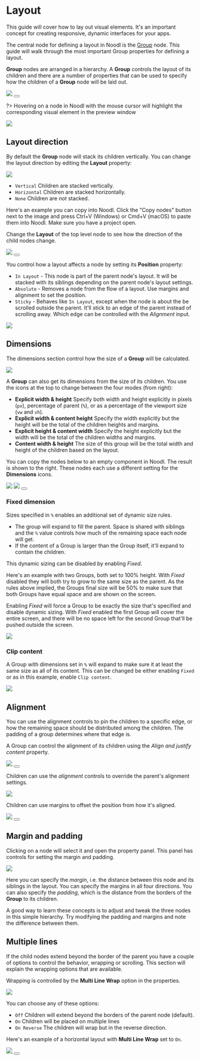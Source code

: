 # Layout

This guide will cover how to lay out visual elements. It's an important concept for creating responsive, dynamic interfaces for your apps.

The central node for defining a layout in Noodl is the [Group](nodes/ui-elements/group/) node. This guide will walk through the most important Group properties for defining a layout.

**Group** nodes are arranged in a hierarchy. A **Group** controls the layout of its children and there are a number of properties that can be used to specify how the children of a **Group** node will be laid out.

<div class="ndl-image-with-background">
    <img src="/guides/layouts/groups.png"/>
     <button class="ndl-copy-nodes-button" onClick='copyJsonToClipboard({"nodes":[{"id":"5a81ad6d-b8eb-16f8-e2b3-3533c0a05462","type":"Group","label":"Group","x":176,"y":140.5,"parameters":{"backgroundColor":"#FFFFFF"},"ports":[],"children":[{"id":"999f7f8b-6678-ed24-5ea9-08b25e1b394e","type":"Group","x":196,"y":186.5,"parameters":{"marginTop":{"value":20,"unit":"px"},"marginLeft":{"value":20,"unit":"px"},"marginRight":{"value":20,"unit":"px"},"marginBottom":{"value":20,"unit":"px"},"paddingTop":{"value":50,"unit":"px"},"paddingLeft":{"value":50,"unit":"px"},"paddingRight":{"value":50,"unit":"px"},"paddingBottom":{"value":50,"unit":"px"},"backgroundColor":"#DBDBDB"},"ports":[],"children":[{"id":"ddde9610-f9a6-03bd-bb46-4a67d56a2180","type":"Group","x":216,"y":232.5,"parameters":{"backgroundColor":"#B5B5B5"},"ports":[],"children":[]}]}]}],"connections":[]})'></button>
</div>

?> Hovering on a node in Noodl with the mouse cursor will highlight the corresponding visual element in the preview window

<div class="ndl-image-with-background">
    <img src="/guides/layouts/hover.gif"></img>
</div>

## Layout direction

By default the **Group** node will stack its children vertically. You can change the layout direction by editing the **Layout** property:

<div class="ndl-image-with-background">
    <img src="/guides/layouts/layout-prop.png"></img>
</div>

-   `Vertical` Children are stacked vertically.
-   `Horizontal` Children are stacked horizontally.
-   `None` Children are _not_ stacked.

Here's an example you can copy into Noodl. Click the "Copy nodes" button next to the image and press Ctrl+V (Windows) or Cmd+V (macOS) to paste them into Noodl. Make sure you have a project open.

Change the **Layout** of the top level node to see how the direction of the child nodes change.

<div class="ndl-image-with-background">
    <img src="/guides/layouts/layout-dir.png"></img>
     <button class="ndl-copy-nodes-button" onClick='copyJsonToClipboard({"nodes":[{"id":"9f88e7d6-959c-7946-f66d-3db6257d522b","type":"Group","label":"Layout node","x":290,"y":395,"parameters":{"sizeMode":"explicit","backgroundColor":"#E6E6E6"},"ports":[],"children":[{"id":"8a0b2c8c-c534-bdcc-102d-2905b48d8885","type":"Group","x":310,"y":456,"parameters":{"marginTop":{"value":5,"unit":"px"},"marginLeft":{"value":5,"unit":"px"},"marginRight":{"value":5,"unit":"px"},"marginBottom":{"value":5,"unit":"px"},"backgroundColor":"#C2C2C2","width":{"value":100,"unit":"px"},"height":{"value":100,"unit":"px"}},"ports":[],"children":[]},{"id":"bcfa83ad-f05f-d7ff-13a4-f82ac19bd664","type":"Group","x":310,"y":502,"parameters":{"marginTop":{"value":5,"unit":"px"},"marginLeft":{"value":5,"unit":"px"},"marginRight":{"value":5,"unit":"px"},"marginBottom":{"value":5,"unit":"px"},"backgroundColor":"#C2C2C2","width":{"value":100,"unit":"px"},"height":{"value":100,"unit":"px"}},"ports":[],"children":[]},{"id":"35c2039f-5f12-3dab-bc94-a7c630aa9698","type":"Group","x":310,"y":548,"parameters":{"marginTop":{"value":5,"unit":"px"},"marginLeft":{"value":5,"unit":"px"},"marginRight":{"value":5,"unit":"px"},"marginBottom":{"value":5,"unit":"px"},"backgroundColor":"#C2C2C2","width":{"value":100,"unit":"px"},"height":{"value":100,"unit":"px"}},"ports":[],"children":[]}]}],"connections":[]})'></button>
</div>

You control how a layout affects a node by setting its **Position** property:

-   `In Layout` - This node is part of the parent node's layout. It will be stacked with its siblings depending on the parent node's layout settings.
-   `Absolute` - Removes a node from the flow of a layout. Use margins and alignment to set the position.
-   `Sticky` - Behaves like `In Layout`, except when the node is about the be scrolled outside the parent. It'll stick to an edge of the parent instead of scrolling away. Which edge can be controlled with the _Alignment_ input.

<div class="ndl-image-with-background">
    <img src="/guides/layouts/layout-absolute.png"></img>
</div>

## Dimensions

The dimensions section control how the size of a **Group** will be calculated.

<div class="ndl-image-with-background">
    <img src="/guides/layouts/dims-1.png"></img>
</div>

A **Group** can also get its dimensions from the size of its children. You use the icons at the top to change between the four modes (from right):

-   **Explicit width & height** Specify both width and height explicitly in pixels (`px`), percentage of parent (`%`), or as a percentage of the viewport size (`vw` and `vh`).
-   **Explicit width & content height** Specify the width explicitly but the height will be the total of the children heights and margins.
-   **Explicit height & content width** Specify the height explicitly but the width will be the total of the children widths and margins.
-   **Content width & height** The size of this group will be the total width and height of the children based on the layout.

You can copy the nodes below to an empty component in Noodl. The result is shown to the right. These nodes each use a different setting for the **Dimensions** icons.

<div class="ndl-image-with-background">
    <img src="/guides/layouts/content-size-nodes.png" class="ndl-image small"></img>
     <img src="/guides/layouts/content-size-example.png" class="ndl-image small"></img>
      <button class="ndl-copy-nodes-button" onClick='copyJsonToClipboard({"nodes":[{"id":"3aad82a0-9636-d391-b31c-06f66be77bdc","type":"Group","x":243,"y":178,"parameters":{"backgroundColor":"#FFFFFF"},"ports":[],"children":[{"id":"61757927-9c6c-3afb-a964-1492a5ff5a90","type":"Group","label":"Content height","x":263,"y":224,"parameters":{"sizeMode":"contentHeight","backgroundColor":"#D6D6D6","marginBottom":{"value":20,"unit":"px"},"width":{"value":100,"unit":"px"}},"ports":[],"children":[{"id":"cefc770e-47c0-ddfd-0caa-b88831ce8e8f","type":"Circle","x":283,"y":285,"parameters":{"fillColor":"#858585","size":50},"ports":[],"children":[]}]},{"id":"ccdbfc6b-8138-cc99-6ffc-aaf6b5c4b56e","type":"Group","label":"Content size","x":263,"y":331,"parameters":{"sizeMode":"contentSize","backgroundColor":"#D6D6D6","marginBottom":{"value":20,"unit":"px"}},"ports":[],"children":[{"id":"cef82662-86c6-43d7-5221-fa47869a5043","type":"Circle","x":283,"y":392,"parameters":{"fillColor":"#858585","size":50},"ports":[],"children":[]}]},{"id":"000843d3-fdf9-7638-67e3-42617b66bf4f","type":"Group","label":"Content width","x":263,"y":438,"parameters":{"sizeMode":"contentWidth","backgroundColor":"#D6D6D6","height":{"value":100,"unit":"px"}},"ports":[],"children":[{"id":"f94a589b-b042-9f9e-1d2f-0599a5fe2f41","type":"Circle","x":283,"y":499,"parameters":{"fillColor":"#858585","size":50},"ports":[],"children":[]}]}]}],"connections":[]})'></button>
</div>

### Fixed dimension

Sizes specified in `%` enables an additional set of dynamic size rules.

-   The group will expand to fill the parent. Space is shared with siblings and the `%` value controls how much of the remaining space each node will get.
-   If the content of a Group is larger than the Group itself, it'll expand to contain the children.

This dynamic sizing can be disabled by enabling _Fixed_.

Here's an example with two Groups, both set to 100% height. With _Fixed_ disabled they will both try to grow to the same size as the parent. As the rules above implied, the Groups final size will be 50% to make sure that both Groups have equal space and are shown on the screen.

Enabling _Fixed_ will force a Group to be exactly the size that's specified and disable dynamic sizing. With _Fixed_ enabled the first Group will cover the entire screen, and there will be no space left for the second Group that'll be pushed outside the screen.

<div class="ndl-image-with-background">

![](layouts/fixed-height.gif)

</div>

### Clip content

A Group with dimensions set in `%` will expand to make sure it at least the same size as all of its content.
This can be changed be either enabling `Fixed` or as in this example, enable `Clip content`.

<div class="ndl-image-with-background">

![](layouts/clip.gif)

</div>

## Alignment

You can use the alignment controls to pin the children to a specific edge, or how the remaining space should be distributed among the children. The padding of a group determines where that edge is.

A Group can control the alignment of its children using the _Align and justify content_ property.

<div class="ndl-image-with-background l">
    <img src="guides/layouts/alignment.gif">
      <button class="ndl-copy-nodes-button" onClick='copyJsonToClipboard({"nodes":[{"id":"6bede195-ea0c-d5ca-a315-500079267560","type":"Group","x":198.0,"y":196,"parameters":{"backgroundColor":"#D6D6D6"},"children":[{"id":"b5beb893-c7ae-9467-da03-0032b8221ab6","type":"Circle","x":218.0,"y":242,"parameters":{"fillColor":"#858585"}},{"id":"0404c68a-525c-f975-60d3-8d0f7143abb7","type":"Circle","x":218.0,"y":288,"parameters":{"fillColor":"#858585"}},{"id":"b2b85213-f75e-7d0b-050e-dbee3c312fd7","type":"Circle","x":218.0,"y":334,"parameters":{"fillColor":"#858585"}}]}]})'></button>
</div>

Children can use the _alignment_ controls to override the parent's alignment settings.

<div class="ndl-image-with-background">
    <img src="/guides/layouts/align-props.png"></img>
</div>

Children can use margins to offset the position from how it's aligned.

<div class="ndl-image-with-background l">
    <img src="/guides/layouts/align.gif">
      <button class="ndl-copy-nodes-button" onClick='copyJsonToClipboard({"nodes":[{"id":"8a968ff3-9099-fc23-eaef-b3f3c2f8a271","type":"Group","label":"Layout None","x":-124.8300537163023,"y":231.19983547495616,"parameters":{"backgroundColor":"#FFFFFF","flexDirection":"none"},"ports":[],"children":[{"id":"6c2df5ce-7596-06da-a5c5-335275501d64","type":"Circle","x":-104.8300537163023,"y":292.19983547495616,"parameters":{"fillColor":"#C9C9C9","alignY":"top","alignX":"left"},"ports":[],"children":[]}]}],"connections":[]})'></button>
</div>

## Margin and padding

Clicking on a node will select it and open the property panel. This panel has controls for setting the margin and padding.

<div class="ndl-image-with-background">
    <img src="/guides/layouts/margin-and-padding-props.png"></img>
</div>

Here you can specify the _margin_, i.e. the distance between this node and its siblings in the layout. You can specify the margins in all four directions. You can also specify the _padding_, which is the distance from the borders of the **Group** to its children.

A good way to learn these concepts is to adjust and tweak the three nodes in this simple hierarchy. Try modifying the padding and margins and note the difference between them.

## Multiple lines

If the child nodes extend beyond the border of the parent you have a couple of options to control the behavior, wrapping or scrolling. This section will explain the wrapping options that are available.

Wrapping is controlled by the **Multi Line Wrap** option in the properties.

<div class="ndl-image-with-background">
    <img src="/guides/layouts/wrap.png"></img>
</div>

You can choose any of these options:

-   `Off` Children will extend beyond the borders of the parent node (default).
-   `On` Children will be placed on multiple lines
-   `On Reverse` The children will wrap but in the reverse direction.

Here's an example of a horizontal layout with **Multi Line Wrap** set to `On`.

<div class="ndl-image-with-background l">
    <img src="guides/layouts/multi-line.gif">
      <button class="ndl-copy-nodes-button" onClick='copyJsonToClipboard({"nodes":[{"id":"4ea33114-1bd2-d35a-79b6-9c6daf4ba473","type":"Group","x":198.0,"y":196.0,"parameters":{"backgroundColor":"#D6D6D6","flexDirection":"row","flexWrap":"wrap"},"children":[{"id":"beeb24c5-2bf0-ca33-62ce-b448a10f1b09","type":"Circle","x":218.0,"y":242.0,"parameters":{"fillColor":"#858585"}},{"id":"1742b597-6ee5-dd00-0781-ec3c368b9bdc","type":"Circle","x":218.0,"y":288.0,"parameters":{"fillColor":"#858585"}},{"id":"e4fc4976-3c13-4a5d-701c-ef3a72eb17b5","type":"Circle","x":218.0,"y":334.0,"parameters":{"fillColor":"#858585"}},{"id":"37441ff4-81ac-47ac-2882-8d3f5a4151b4","type":"Circle","x":251.53808416795107,"y":210.45256017010956,"parameters":{"fillColor":"#858585"}},{"id":"4d7a3378-7b80-1f6d-c0cd-285360f291f6","type":"Circle","x":251.53808416795107,"y":256.45256017010956,"parameters":{"fillColor":"#858585"}},{"id":"b1a7b659-7519-e8ea-f4f5-96bba6954b81","type":"Circle","x":251.53808416795107,"y":302.45256017010956,"parameters":{"fillColor":"#858585"}}]}]})'></button>
</div>
